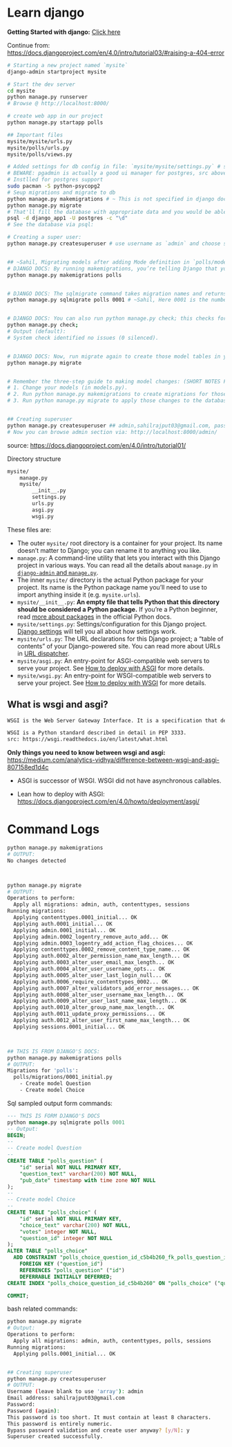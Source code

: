 # Learn django

**Getting Started with django:** [Click here](https://www.djangoproject.com/start/)

Continue from: https://docs.djangoproject.com/en/4.0/intro/tutorial03/#raising-a-404-error

```bash
# Starting a new project named `mysite`
django-admin startproject mysite

# Start the dev server
cd mysite
python manage.py runserver
# Browse @ http://localhost:8000/

# create web app in our project
python manage.py startapp polls

## Important files
mysite/mysite/urls.py
mysite/polls/urls.py
mysite/polls/views.py

# Added settings for db config in file: `mysite/mysite/settings.py` # src: Setting up postgres with django: https://youtu.be/KqcS3P32s6Y
# BEWARE: pgadmin is actually a good ui manager for postgres, src above^^.
# Instlled for postgres support
sudo pacman -S python-psycopg2
# Seup migrations and migrate to db
python manage.py makemigrations # ~ This is not specified in django docs though.
python manage.py migrate
# That'll fill the database with appropriate data and you would be able to see lots of tables created by command:
psql -d django_app1 -U postgres -c "\d"
# See the database via psql:

# Creating a super user:
python manage.py createsuperuser # use username as `admin` and choose some passwd.


## ~Sahil, Migrating models after adding Mode definition in `polls/models.py` and adding `polls` app i.e., `polls.apps.PollsConfig` to array i.e., `INSTALLED_APPS` in `mysite/settings.py`.
# DJANGO DOCS: By running makemigrations, you’re telling Django that you’ve made some changes to your models (in this case, you’ve made new ones) and that you’d like the changes to be stored as a migration. ** Migrations are how Django stores changes to your models (and thus your database schema) - they’re files on disk. You can read the migration for your new model if you like; it’s the file polls/migrations/0001_initial.py. Don’t worry, you’re not expected to read them every time Django makes one, but they’re designed to be human-editable in case you want to manually tweak how Django changes things.
python manage.py makemigrations polls


# DJANGO DOCS: The sqlmigrate command takes migration names and returns their SQL:
python manage.py sqlmigrate polls 0001 # ~Sahil, Here 0001 is the number on the filenames in `polls/migrations/` directory.


# DJANGO DOCS: You can also run python manage.py check; this checks for any problems in your  without making migrations or touching the database.
python manage.py check;
# Output (default):
# System check identified no issues (0 silenced).


# DJANGO DOCS: Now, run migrate again to create those model tables in your database. The migrate command takes all the migrations that haven’t been applied (Django tracks which ones are applied using a special table in your database called django_migrations) and runs them against your database - essentially, synchronizing the changes you made to your models with the schema in the database.
python manage.py migrate


# Remember the three-step guide to making model changes: (SHORT NOTES FROM django)
# 1. Change your models (in models.py).
# 2. Run python manage.py makemigrations to create migrations for those changes
# 3. Run python manage.py migrate to apply those changes to the database.


## Creating superuser
python manage.py createsuperuser ## admin,sahilrajput03@gmail.com, password: <same as archlinux user>
# Now you can browse admin section via: http://localhost:8000/admin/
```

source: https://docs.djangoproject.com/en/4.0/intro/tutorial01/

Directory structure

```txt
mysite/
    manage.py
    mysite/
        __init__.py
        settings.py
        urls.py
        asgi.py
        wsgi.py
```

These files are:

- The outer `mysite/` root directory is a container for your project. Its name doesn’t matter to Django; you can rename it to anything you like.
- `manage.py`: A command-line utility that lets you interact with this Django project in various ways. You can read all the details about `manage.py` in [`django-admin` and `manage.py`](https://docs.djangoproject.com/en/4.0/ref/django-admin/).
- The inner `mysite/` directory is the actual Python package for your project. Its name is the Python package name you’ll need to use to import anything inside it (e.g. `mysite.urls`).
- `mysite/__init__.py`: **An empty file that tells Python that this directory should be considered a Python package.** If you’re a Python beginner, read [more about packages](https://docs.python.org/3/tutorial/modules.html#tut-packages) in the official Python docs.
- `mysite/settings.py`: Settings/configuration for this Django project. [Django settings](https://docs.djangoproject.com/en/4.0/topics/settings/) will tell you all about how settings work.
- `mysite/urls.py`: The URL declarations for this Django project; a “table of contents” of your Django-powered site. You can read more about URLs in [URL dispatcher](https://docs.djangoproject.com/en/4.0/topics/http/urls/).
- `mysite/asgi.py`: An entry-point for ASGI-compatible web servers to serve your project. See [How to deploy with ASGI](https://docs.djangoproject.com/en/4.0/howto/deployment/asgi/) for more details.
- `mysite/wsgi.py`: An entry-point for WSGI-compatible web servers to serve your project. See [How to deploy with WSGI](https://docs.djangoproject.com/en/4.0/howto/deployment/wsgi/) for more details.

## What is wsgi and asgi?

```txt
WSGI is the Web Server Gateway Interface. It is a specification that describes how a web server communicates with web applications, and how web applications can be chained together to process one request.

WSGI is a Python standard described in detail in PEP 3333.
src: https://wsgi.readthedocs.io/en/latest/what.html
```

**Only things you need to know between wsgi and asgi:** https://medium.com/analytics-vidhya/difference-between-wsgi-and-asgi-807158ed1d4c

- ASGI is successor of WSGI. WSGI did not have asynchronous callables.

- Lean how to deploy with ASGI: https://docs.djangoproject.com/en/4.0/howto/deployment/asgi/

# Command Logs

```bash
python manage.py makemigrations
# OUTPUT:
No changes detected



python manage.py migrate
# OUTPUT:
Operations to perform:
  Apply all migrations: admin, auth, contenttypes, sessions
Running migrations:
  Applying contenttypes.0001_initial... OK
  Applying auth.0001_initial... OK
  Applying admin.0001_initial... OK
  Applying admin.0002_logentry_remove_auto_add... OK
  Applying admin.0003_logentry_add_action_flag_choices... OK
  Applying contenttypes.0002_remove_content_type_name... OK
  Applying auth.0002_alter_permission_name_max_length... OK
  Applying auth.0003_alter_user_email_max_length... OK
  Applying auth.0004_alter_user_username_opts... OK
  Applying auth.0005_alter_user_last_login_null... OK
  Applying auth.0006_require_contenttypes_0002... OK
  Applying auth.0007_alter_validators_add_error_messages... OK
  Applying auth.0008_alter_user_username_max_length... OK
  Applying auth.0009_alter_user_last_name_max_length... OK
  Applying auth.0010_alter_group_name_max_length... OK
  Applying auth.0011_update_proxy_permissions... OK
  Applying auth.0012_alter_user_first_name_max_length... OK
  Applying sessions.0001_initial... OK



## THIS IS FROM DJANGO'S DOCS:
python manage.py makemigrations polls
# OUTPUT:
Migrations for 'polls':
  polls/migrations/0001_initial.py
    - Create model Question
    - Create model Choice

```

Sql sampled output form commands:

```sql
--- THIS IS FORM DJANGO'S DOCS
python manage.py sqlmigrate polls 0001
-- Output:
BEGIN;
--
-- Create model Question
--
CREATE TABLE "polls_question" (
    "id" serial NOT NULL PRIMARY KEY,
    "question_text" varchar(200) NOT NULL,
    "pub_date" timestamp with time zone NOT NULL
);
--
-- Create model Choice
--
CREATE TABLE "polls_choice" (
    "id" serial NOT NULL PRIMARY KEY,
    "choice_text" varchar(200) NOT NULL,
    "votes" integer NOT NULL,
    "question_id" integer NOT NULL
);
ALTER TABLE "polls_choice"
  ADD CONSTRAINT "polls_choice_question_id_c5b4b260_fk_polls_question_id"
    FOREIGN KEY ("question_id")
    REFERENCES "polls_question" ("id")
    DEFERRABLE INITIALLY DEFERRED;
CREATE INDEX "polls_choice_question_id_c5b4b260" ON "polls_choice" ("question_id");

COMMIT;
```

bash related commands:

```bash
python manage.py migrate
# Output:
Operations to perform:
  Apply all migrations: admin, auth, contenttypes, polls, sessions
Running migrations:
  Applying polls.0001_initial... OK


## Creating superuser
python manage.py createsuperuser
# OUTPUT:
Username (leave blank to use 'array'): admin
Email address: sahilrajput03@gmail.com
Password:
Password (again):
This password is too short. It must contain at least 8 characters.
This password is entirely numeric.
Bypass password validation and create user anyway? [y/N]: y
Superuser created successfully.
```
